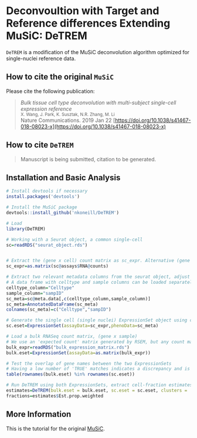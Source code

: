 Deconvoultion with Target and Reference differences Extending MuSiC: DeTREM
=============================================

`DeTREM` is a modification of the MuSiC deconvolution algorithm optimized for single-nuclei reference data.

How to cite the original `MuSiC`
-------------------
Please cite the following publication:

> *Bulk tissue cell type deconvolution with multi-subject single-cell expression reference*<br />
> <small>X. Wang, J. Park, K. Susztak, N.R. Zhang, M. Li<br /></small>
> Nature Communications. 2019 Jan 22 [https://doi.org/10.1038/s41467-018-08023-x](https://doi.org/10.1038/s41467-018-08023-x) 

How to cite `DeTREM`
-------------------

> Manuscript is being submitted, citation to be generated.




Installation and Basic Analysis
------------

``` r
# Install devtools if necessary
install.packages('devtools')

# Install the MuSiC package
devtools::install_github('nkoneill/DeTREM')

# Load
library(DeTREM)

# Working with a Seurat object, a common single-cell 
sc=readRDS("seurat_object.rds")


# Extract the (gene x cell) count matrix as sc_expr. Alternative (gene x cell) count matrices can be loaded here
sc_expr=as.matrix(sc@assays$RNA@counts)

# Extract two relevant metadata columns from the seurat object, adjust variable names accordingly
# A data frame with celltype and sample columns can be loaded separately
celltype_column="Celltype"
sample_column="sampID"
sc_meta=sc@meta.data[,c(celltype_column,sample_column)]
sc_meta=AnnotatedDataFrame(sc_meta)
colnames(sc_meta)=c("Celltype","sampID")

# Generate the single cell (single nuclei) ExpressionSet object using counts and metadata
sc.eset=ExpressionSet(assayData=sc_expr,phenoData=sc_meta)

# Load a bulk RNASeq count matrix, (gene x sample)
# We use an 'expected count' matrix generated by RSEM, but any count matrix should work
bulk_expr=readRDS("bulk_expression_matrix.rds")
bulk.eset=ExpressionSet(assayData=as.matrix(bulk_expr))

# Test the overlap of gene names between the two ExpressionSets
# Having a low number of 'TRUE' matches indicates a discrepancy and is a common error
table(rownames(bulk.eset) %in% rownames(sc.eset))

# Run DeTREM using both ExpressionSets, extract cell-fraction estimates from the result (sample x celltype) matrix
estimates=DeTREM(bulk.eset = bulk.eset, sc.eset = sc.eset, clusters = 'Celltype',samples = 'sampID', verbose = F)
fractions=estimates$Est.prop.weighted
```

More Information
-----------------
This is the tutorial for the original [MuSiC](http://xuranw.github.io/MuSiC/articles/MuSiC.html).
